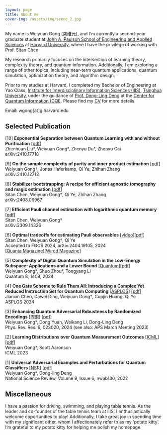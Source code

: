 ```yaml
---
layout: page
title: About me
cover-img: /assets/img/scene_2.jpg
---
```


My name is Weiyuan Gong (龚维元), and I'm currently a second-year graduate student at [John A. Paulson School of Engineering and Applied Sciences](https://seas.harvard.edu/) at [Harvard University](https://www.harvard.edu/), where I have the privilege of working with [Prof. Sitan Chen](https://sitanchen.com/). 

My research primarily focuses on the intersection of learning theory, complexity theory, and quantum information. Additionally, I am exploring a range of other topics, including near-term quantum applications, quantum simulation, optimization theory, and algorithm design.

Prior to my studies at Harvard, I completed my Bachelor of Engineering at Yao Class, [Institute for Interdisciplinary Information Sciences (IIIS)](https://iiis.tsinghua.edu.cn/en/), [Tsinghua University](https://www.tsinghua.edu.cn/en/), under the guidance of [Prof. Dong-Ling Deng](https://iiis.tsinghua.edu.cn/en/dengdl/) at the [Center for Quantum Information (CQI)](https://cqi.tsinghua.edu.cn/en/). Please find my [CV](assets/files/CV_WG_4_24.pdf) for more details.

Email: wgong[at]g.harvard.edu

## Selected Publication

[10] **Exponential Separation between Quantum Learning with and without Purification** [[pdf](https://arxiv.org/abs/2410.17718)]\
  Zhenhuan Liu\*, Weiyuan Gong\*, Zhenyu Du\*, Zhenyu Cai\
  arXiv:2410.17718

[9] **On the sample complexity of purity and inner product estimation** [[pdf](https://arxiv.org/abs/2410.12712)]\
  Weiyuan Gong†, Jonas Haferkamp, Qi Ye, Zhihan Zhang\
  arXiv:2410.12712

[8] **Stabilizer bootstrapping: A recipe for efficient agnostic tomography and magic estimation** [[pdf](https://arxiv.org/abs/2408.06967)]\
  Sitan Chen, Weiyuan Gong†, Qi Ye, Zhihan Zhang\
  arXiv:2408.06967
  
[7] **Efficient Pauli channel estimation with logarithmic quantum memory** [[pdf](https://arxiv.org/abs/2309.14326)]\
  Sitan Chen, Weiyuan Gong†\
  arXiv:2309.14326

[6] **Optimal tradeoffs for estimating Pauli observables** [[video](https://www.youtube.com/watch?v=hgrToofYOtA)][[pdf](https://arxiv.org/abs/2404.19105)]\
  Sitan Chen, Weiyuan Gong†, Qi Ye\
  Accepted to FOCS 2024, arXiv:2404.19105, 2024\
  [[Quanta Magazine](https://www.quantamagazine.org/quantum-memory-proves-exponentially-powerful-20241016/)][[Wired Magazine](https://www.wired.com/story/quantum-memory-proves-exponentially-powerful/)]


[5] **Complexity of Digital Quantum Simulation in the Low-Energy Subspace: Applications and a Lower Bound** [[Quantum](https://quantum-journal.org/papers/q-2024-07-15-1409/)][[pdf](https://arxiv.org/abs/2312.08867)]\
  Weiyuan Gong\*, Shuo Zhou\*, Tongyang Li\
  Quantum 8, 1409, 2024

[4] **One Gate Scheme to Rule Them All: Introducing a Complex Yet Reduced Instruction Set for Quantum Computing** [[ASPLOS](https://dl.acm.org/doi/10.1145/3620665.3640386)] [[pdf](https://arxiv.org/abs/2312.05652)]\
  Jianxin Chen, Dawei Ding, Weiyuan Gong†, Cupjin Huang, Qi Ye\
  ASPLOS 2024

[3] **Enhancing Quantum Adversarial Robustness by Randomized Encodings** [[PRR](https://journals.aps.org/prresearch/abstract/10.1103/PhysRevResearch.6.023020)] [[pdf](https://arxiv.org/abs/2212.02531)]\
  Weiyuan Gong\*, Dong Yuan, Weikang Li, Dong-Ling Deng\
  Phys. Rev. Res. 6, 023020, 2024 (see also: APS March Meeting 2023)

[2] **Learning Distributions over Quantum Measurement Outcomes** [[ICML](https://proceedings.mlr.press/v202/gong23a.html)] [[pdf](https://arxiv.org/abs/2209.03007)]\
  Weiyuan Gong\*, Scott Aaronson\
  ICML 2023

[1] **Universal Adversarial Examples and Perturbations for Quantum Classifiers** [[NSR](https://academic.oup.com/nsr/article/9/6/nwab130/6325546)] [[pdf](https://arxiv.org/abs/2102.07788)]\
  Weiyuan Gong\*, Dong-ling Deng\
  National Science Review, Volume 9, Issue 6, nwab130, 2022

## Miscellaneous

I have a passion for driving, swimming, and playing table tennis. As the leader and co-founder of the table tennis team at IIIS, I enthusiastically welcome opportunities to play! Additionally, I take great joy in spending time with my significant other, whom I affectionately refer to as my 'potato kitty'. I’m grateful to my potato kitty for helping me polish my homepage.
